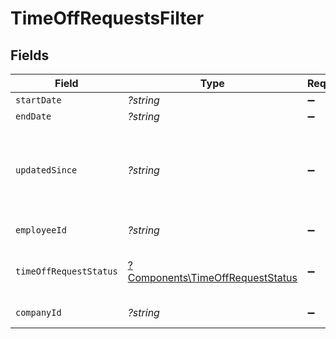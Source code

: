 # TimeOffRequestsFilter


## Fields

| Field                                                                               | Type                                                                                | Required                                                                            | Description                                                                         | Example                                                                             |
| ----------------------------------------------------------------------------------- | ----------------------------------------------------------------------------------- | ----------------------------------------------------------------------------------- | ----------------------------------------------------------------------------------- | ----------------------------------------------------------------------------------- |
| `startDate`                                                                         | *?string*                                                                           | :heavy_minus_sign:                                                                  | Start date                                                                          | 2022-04-08                                                                          |
| `endDate`                                                                           | *?string*                                                                           | :heavy_minus_sign:                                                                  | End date                                                                            | 2022-04-21                                                                          |
| `updatedSince`                                                                      | *?string*                                                                           | :heavy_minus_sign:                                                                  | Minimum date the time off request was last created or modified                      | 2020-09-30T07:43:32.000Z                                                            |
| `employeeId`                                                                        | *?string*                                                                           | :heavy_minus_sign:                                                                  | Employee ID                                                                         | 1234                                                                                |
| `timeOffRequestStatus`                                                              | [?Components\TimeOffRequestStatus](../../Models/Components/TimeOffRequestStatus.md) | :heavy_minus_sign:                                                                  | Time off request status to filter on                                                | requested                                                                           |
| `companyId`                                                                         | *?string*                                                                           | :heavy_minus_sign:                                                                  | Company ID                                                                          | 1234                                                                                |